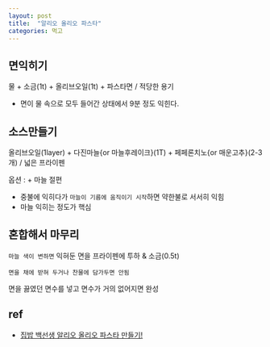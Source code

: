 ```yaml
---
layout: post
title:  "알리오 올리오 파스타"
categories: 먹고
---
```



면익히기
----------

물 + 소금(1t) + 올리브오일(1t) + 파스타면 / 적당한 용기

* 면이 물 속으로 모두 들어간 상태에서 9분 정도 익힌다. 

소스만들기
----------

올리브오일(1layer) + 다진마늘{or 마늘후레이크}(1T) + 페페론치노{or 매운고추}(2-3개) / 넓은 프라이펜

옵션 : + 마늘 절편

* 중불에 익히다가 `마늘이 기름에 움직이기 시작`하면 약한불로 서서히 익힘
* 마늘 익히는 정도가 핵심


혼합해서 마무리
----------

`마늘 색이 변하면` 익혀둔 면을 프라이펜에 투하 & 소금(0.5t)

	면을 채에 받혀 두거나 찬물에 담가두면 안됨

면을 끓였던 면수를 넣고 면수가 거의 없어지면 완성

ref
----

* [집밥 백선생 알리오 올리오 파스타 만들기!](http://bmsj.tistory.com/287)
